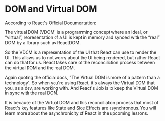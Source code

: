 # DOM and Virtual DOM

According to React's Official Documentation:

The virtual DOM (VDOM) is a programming concept where an ideal, or “virtual”, representation of a UI is kept in memory and synced with the “real” DOM by a library such as ReactDOM.

So the VDOM is a representation of the UI that React can use to render the UI. This allows us to not worry about the UI being rendered, but rather React can do that for us. React takes care of the reconciliation process between the virtual DOM and the real DOM.

Again quoting the official docs, "The Virtual DOM is more of a pattern than a technology". So when you're using React, it's always the Virtual DOM that you, as a dev, are working with. And React's Job is to keep the Virtual DOM in sync with the real DOM.

It is because of the Virtual DOM and this reconciliation process that most of React's key features like State and Side Effects are asynchronous. You will learn more about the asynchronicity of React in the upcoming lessons.